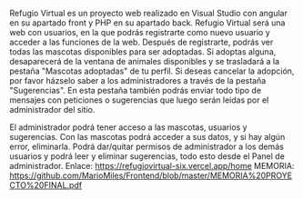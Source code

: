 Refugio Virtual es un proyecto web realizado en Visual Studio con angular en su apartado front y PHP en su apartado back. Refugio Virtual será una web con usuarios, en la que podrás registrarte como nuevo usuario y acceder a las funciones de la web. Después de registrarte, podrás ver todas las mascotas disponibles para ser adoptadas. Si adoptas alguna, desaparecerá de la ventana de animales disponibles y se trasladará a la pestaña "Mascotas adoptadas" de tu perfil. Si deseas cancelar la adopción, por favor házselo saber a los administradores a través de la pestaña "Sugerencias". En esta pestaña también podrás enviar todo tipo de mensajes con peticiones o sugerencias que luego serán leídas por el administrador del sitio.

El administrador podrá tener acceso a las mascotas, usuarios y sugerencias. Con las mascotas podrá acceder a sus datos, y si hay algún error, eliminarla. Podrá dar/quitar permisos de administrador a los demás usuarios y podrá leer y eliminar sugerencias, todo esto desde el Panel de administrador. Enlace: https://refugiovirtual-six.vercel.app/home
MEMORIA:
https://github.com/MarioMiles/Frontend/blob/master/MEMORIA%20PROYECTO%20FINAL.pdf

